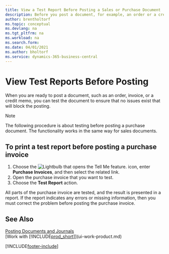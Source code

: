```yaml
---
title: View a Test Report Before Posting a Sales or Purchase Document
description: Before you post a document, for example, an order or a credit memo, you can test and review it to check for errors that might block posting.
author: brentholtorf
ms.topic: conceptual
ms.devlang: na
ms.tgt_pltfrm: na
ms.workload: na
ms.search.form:
ms.date: 04/01/2021
ms.author: bholtorf
ms.service: dynamics-365-business-central
---
```

# View Test Reports Before Posting
When you are ready to post a document, such as an order, invoice, or a credit memo, you can test the document to ensure that no issues exist that will block the posting.

> [!NOTE]  
>   The following procedure is about testing before posting a purchase document. The functionality works in the same way for sales documents.

## To print a test report before posting a purchase invoice
1. Choose the ![Lightbulb that opens the Tell Me feature.](media/ui-search/search_small.png "Tell me what you want to do") icon, enter **Purchase Invoices**, and then select the related link.
2. Open the purchase invoice that you want to test.
3. Choose the **Test Report** action.  

All parts of the purchase invoice are tested, and the result is presented in a report. If the report indicates any errors or missing information, then you must correct the problem before posting the purchase invoice.

## See Also
[Posting Documents and Journals](ui-post-documents-journals.md)  
[Work with [!INCLUDE[prod_short](includes/prod_short.md)]](ui-work-product.md)


[!INCLUDE[footer-include](includes/footer-banner.md)]